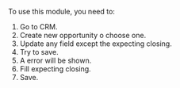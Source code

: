 To use this module, you need to:

1. Go to CRM.
1. Create new opportunity o choose one.
1. Update any field except the expecting closing.
1. Try to save.
1. A error will be shown.
1. Fill expecting closing.
1. Save.

